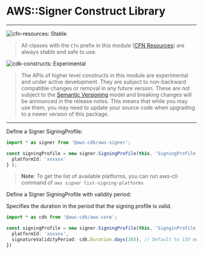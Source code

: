 # AWS::Signer Construct Library
<!--BEGIN STABILITY BANNER-->

---

![cfn-resources: Stable](https://img.shields.io/badge/cfn--resources-stable-success.svg?style=for-the-badge)

> All classes with the `Cfn` prefix in this module ([CFN Resources]) are always stable and safe to use.
>
> [CFN Resources]: https://docs.aws.amazon.com/cdk/latest/guide/constructs.html#constructs_lib

![cdk-constructs: Experimental](https://img.shields.io/badge/cdk--constructs-experimental-important.svg?style=for-the-badge)

> The APIs of higher level constructs in this module are experimental and under active development.
> They are subject to non-backward compatible changes or removal in any future version. These are
> not subject to the [Semantic Versioning](https://semver.org/) model and breaking changes will be
> announced in the release notes. This means that while you may use them, you may need to update
> your source code when upgrading to a newer version of this package.

---

<!--END STABILITY BANNER-->

Define a Signer SigningProfile:

```ts
import * as signer from '@aws-cdk/aws-signer';

const signingProfile = new signer.SigningProfile(this, 'SigningProfile', { 
  platformId: 'xxxxxx' 
} );
```

> **Note**: To get the list of available platforms, you can run aws-cli command of `aws signer list-signing-platforms`

Define a Signer SigningProfile with validity period:

Specifies the duration in the period that the signing profile is valid.

```ts
import * as cdk from '@aws-cdk/aws-core';

const signingProfile = new signer.SigningProfile(this, 'SignginProfile', {
  platformId: 'xxxxxx',
  signatureValidityPeriod: cdk.Duration.days(365), // Default to 135 months
}) 
```

